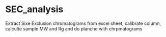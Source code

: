 # SEC_analysis
Extract Sixe Exclusion chromatograms from excel sheet, calibrate column, calculte sample MW and Rg and do planche with chrpmatograms
